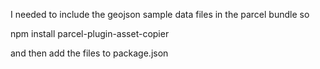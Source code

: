 I needed to include the geojson sample data files
in the parcel bundle so

  npm install parcel-plugin-asset-copier

and then add the files to package.json

